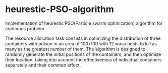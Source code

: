 # heurestic-PSO-algorithm
  Implementation of heurestic PSO(Particle swarm optimization) algorithm for continous problem.

  The resource allocation task consists in optimizing the distribution of three
containers with poison in an area of 100x100 with 12 wasp nests to kill as many as
the greatest number of them.
The algorithm is designed to randomly generate the initial positions of the containers, and then
optimize their location, taking into account the effectiveness of individual containers separately and their
common effect.

